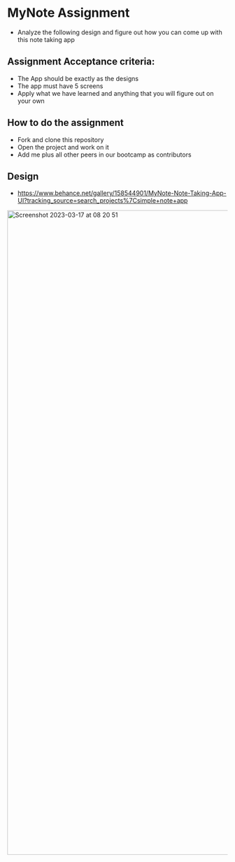 # MyNote Assignment
 - Analyze the following design and figure out how you can come up with this note taking app
 
## Assignment Acceptance criteria:
 - The App should be exactly as the designs
 - The app must have 5 screens
 - Apply what we have learned and anything that you will figure out on your own
 
## How to do the assignment
 - Fork and clone this repository
 - Open the project and work on it
 - Add me plus all other peers in our bootcamp as contributors
 
 
## Design
- https://www.behance.net/gallery/158544901/MyNote-Note-Taking-App-UI?tracking_source=search_projects%7Csimple+note+app

<img width="1475" alt="Screenshot 2023-03-17 at 08 20 51" src="https://user-images.githubusercontent.com/50293753/225819332-082c3eeb-459a-475b-922d-73f8520b202d.png">
